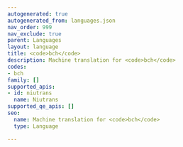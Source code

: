 ```yaml
---
autogenerated: true
autogenerated_from: languages.json
nav_order: 999
nav_exclude: true
parent: Languages
layout: language
title: <code>bch</code>
description: Machine translation for <code>bch</code>
codes:
- bch
family: []
supported_apis:
- id: niutrans
  name: Niutrans
supported_qe_apis: []
seo:
  name: Machine translation for <code>bch</code>
  type: Language

---
```


